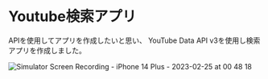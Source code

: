 # Youtube検索アプリ
APIを使用してアプリを作成したいと思い、
YouTube Data API v3を使用し検索アプリを作成しました。

![Simulator Screen Recording - iPhone 14 Plus - 2023-02-25 at 00 48 18](https://user-images.githubusercontent.com/78155704/221342108-3b65cde6-8b28-45bc-9e6c-eb90da109d42.gif)
